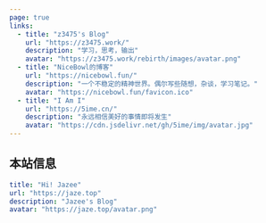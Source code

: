 ```yaml
---
page: true
links:
  - title: "z3475's Blog"
    url: "https://z3475.work/"
    description: "学习，思考，输出"
    avatar: "https://z3475.work/rebirth/images/avatar.png"
  - title: "NiceBowl的博客"
    url: "https://nicebowl.fun/"
    description: "一个不稳定的精神世界。偶尔写些随想，杂谈，学习笔记。"
    avatar: "https://nicebowl.fun/favicon.ico"
  - title: "I Am I"
    url: "https://5ime.cn/"
    description: "永远相信美好的事情即将发生"
    avatar: "https://cdn.jsdelivr.net/gh/5ime/img/avatar.jpg"
---
```


## 本站信息

```yaml
title: "Hi! Jazee"
url: "https://jaze.top"
description: "Jazee's Blog"
avatar: "https://jaze.top/avatar.png"
```